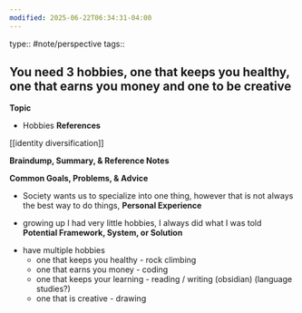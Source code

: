 ```yaml
---
modified: 2025-06-22T06:34:31-04:00
---
```

type:: #note/perspective
tags::
## You need 3 hobbies, one that keeps you healthy, one that earns you money and one to be creative 

**Topic**
<!-- What are you writing about from The Queue? This can be a quote, tweet, idea, thought, interest, or even a broad topic. -->
- Hobbies
**References**
<!-- What quotes, books, or external content are relevant to this topic? Where did you find this information? -->
[[identity diversification]]

**Braindump, Summary, & Reference Notes**
<!-- What thoughts, summaries, and existing notes come to mind regarding this topic? -->

**Common Goals, Problems, & Advice**
<!-- What are the common goals related to this topic? What problems arise, and what typical advice is offered to solve them? -->
- Society wants us to specialize into one thing, however that is not always the best way to do things, 
**Personal Experience**
<!-- What personal experiences, stories, or problems have you faced that relate to this topic? -->
- growing up I had very little hobbies, I always did what I was told
**Potential Framework, System, or Solution**
<!-- What memorable, step-by-step solution, framework, or system can be created to address this topic? -->
- have multiple hobbies
	- one that keeps you healthy - rock climbing
	- one that earns you money - coding
	- one that keeps your learning - reading / writing (obsidian) (language studies?)
	- one that is creative  - drawing